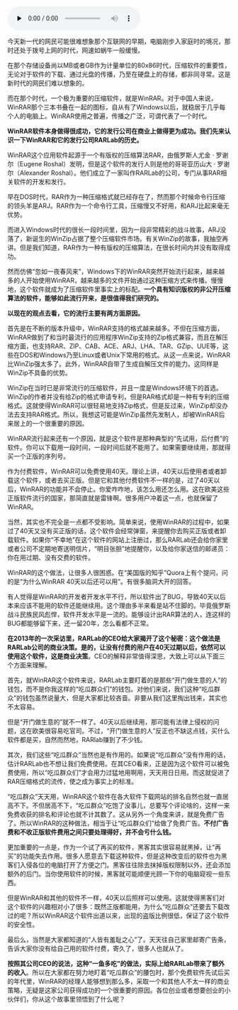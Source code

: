 <audio id="audio" title="110 | 免费还是收费？WinRAR的生意经" controls="" preload="none"><source id="mp3" src="https://static001.geekbang.org/resource/audio/4e/4d/4ecc762ec8bcf8e37d1be58b31e0514d.mp3"></audio>

今天新一代的网民可能很难想象那个互联网的早期，电脑刚步入家庭时的境况，那时还处于拨号上网的时代，网速如蜗牛一般缓慢。

在那个存储设备尚以MB或者GB作为计量单位的80x86时代，压缩软件的重要性，无论对于软件的下载、通过光盘的传播，乃至在硬盘上的存储，都非同寻常。这是新时代的网民们难以想象的。

而在那个时代，一个极为重要的压缩软件，就是WinRAR。对于中国人来说，WinRAR那个三本书叠在一起的图标，自从有了Windows以后，就稳居于几乎每个人的电脑上。WinRAR使用之普遍，传播之广泛，可谓代表了一个时代。

**WinRAR软件本身做得很成功，它的发行公司在商业上做得更为成功。我们先来认识一下WinRAR和它的发行公司RARLab的历史。**

WinRAR这个应用软件起源于一个有版权的压缩算法RAR，由俄罗斯人尤金 · 罗谢尔（Eugene Roshal）发明，但是这个软件的发行人则是他的哥哥亚历山大 · 罗谢尔（Alexander Roshal）。他们成立了一家叫作RARLab的公司，专门从事RAR相关软件的开发和发行。

早在DOS时代，RAR作为一种压缩格式就已经存在了，然而那个时候命令行压缩的领头羊是ARJ。RAR作为一个命令行工具，压缩慢又不好用，和ARJ比起来毫无优势。

而进入Windows时代的很长一段时间里，因为一段非常精彩的战斗故事，ARJ没落了，新诞生的WinZip占据了整个压缩软件市场。有关WinZip的故事，我抽空再讲。但是我们知道，RAR作为一种有版权的压缩算法，在很长时间内并没有取得成功。

然而仿佛“忽如一夜春风来”，Windows下的WinRAR突然开始流行起来，越来越多的人开始使用WinRAR，越来越多的文件开始通过这种压缩方式来传播。慢慢地，这个软件就成为了压缩软件里事实上的标配。**一个具有知识版权的非公开压缩算法的软件，能够如此流行开来，是很值得我们研究的。**

**以现在的观点去看，它的流行主要有两方面原因。**

首先是在不断的版本升级中，WinRAR支持的格式越来越多。不但在压缩方面，WinRAR做到了和当时最流行的应用程序WinZip支持的Zip格式兼容，而且在解压缩方面，也支持RAR、ZIP、CAB、ACE、ARJ、LHA、TAR、GZip、UUE等，这些在DOS和Windows乃至Linux或者Unix下常用的格式。从这一点来说，WinRAR比WinZip强太多了。此外，WinRAR自带了生成自解压文件的能力。这同样是WinZip不具备的优势。

WinZip在当时已是非常流行的压缩软件，并且一度是Windows环境下的首选。WinZip的作者并没有给Zip的格式申请专利，但是RAR格式却是一种有专利的压缩格式。这就使得WinRAR可以很轻易地支持Zip格式，但是反过来，WinZip却没办法去支持RAR格式。所以，我想这可能是WinZip虽然先发制人，却被WinRAR后来居上的一个很重要的原因。

WinRAR流行起来还有一个原因，就是这个软件是那种典型的“先试用，后付费”的软件。你可以下载用一段时间，一段时间后就不能用了。如果需要继续用，那就得买一个正版的序列号。

作为付费软件，WinRAR可以免费使用40天。理论上讲，40天以后使用者或者卸载这个软件，或者去买正版。但是它和其他付费软件不一样的是，过了40天以后，WinRAR的功能并不会停止。你爱咋咋地，该怎么用还怎么用。这在欧美这些正版软件流行的国家，那简直就是雷锋啊。很多用户冲着这一点，也就保留了WinRAR。

当然，其实也不完全是一点都不受影响。简单来说，使用WinRAR的过程中，如果过了40天又没有买正版的话，这个软件会经常弹窗，来提醒你去购买正版或者卸载软件。如果你“不幸地”在这个软件的网站上注册过，那么RARLab还会给你家里或者公司不定期地寄送明信片，“明目张胆”地提醒你，以及给你家送信的邮递员：你在用过期、没有交费的软件。

WinRAR的这个做法，让很多人很困惑。在“美国版的知乎”Quora上有个提问，问的是“为什么WinRAR 40天以后还可以用”。有很多脑洞大开的回答。

有人觉得是WinRAR的开发者开发水平不行，所以软件出了BUG，导致40天以后本来应该不能用的软件还能继续用。这个理由多半来看是站不住脚的。毕竟俄罗斯战斗民族民风彪悍，软件开发水平是一流的。能够设计出RAR算法的人，连这样的BUG都能够留下来，还一留20年，怎么看都不正常。

**在2013年的一次采访里，RARLab的CEO给大家揭开了这个秘密：这个做法是RARLab公司的商业决策。是的，让没有付费的用户在40天过期以后，依然可以使用这个软件，这是商业决策**。CEO的解释非常值得深思，大致上可以从下面三个方面来理解。

首先，就WinRAR这个软件来说，RARLab主要盯着的是那些“开门做生意的人”的钱包，而不是你我这样的“吃瓜群众们”的钱包。对他们来说，我们这种“吃瓜群众”的钱包虽然说量大，但是大家都比较吝啬。非要从我们这里掏出钱来，其实也不太容易。

但是“开门做生意的”就不一样了。40天以后继续用，那可能有法律上侵权的问题，这在欧美很容易吃官司。不过，“开门做生意的人”反正也不缺这点钱，买什么软件都是买，自然而然地，RARlab赚到了不少钱。

其次，我们这些“吃瓜群众”当然也是有作用的。如果说“吃瓜群众”没有作用的话，估计RARLab也不想让我们免费使用。在其CEO看来，正是因为这个软件可以被免费使用，所以“吃瓜群众们”才会用力过猛地用啊用，天天用日日用。而这就促进了RAR压缩格式的流传，使之成为事实上的标准。

“吃瓜群众”天天用，WinRAR这个软件在各大软件下载网站的排名自然也就一直居高不下。不但居高不下，“吃瓜群众”吃饱了没事儿，总要写个评论啥的，这样一来免费收获的排名和评论也就不计其数了。这从另外一个角度来讲，就是免费广告了。所以WinRAR的这种做法，相当于让“吃瓜群众们”给做了免费广告。**不付广告费和不收正版软件费用之间只要处理得好，并不会亏什么钱。**

更加重要的一点是，作为一个试了再买的软件，黑客其实很容易就黑掉，让“再买”的功能失去作用。很多人愿意去下载这种软件，但是这种改变后的软件也为黑客们入侵各位的电脑打开了方便之门。黑客往往除去抹掉版权限制以外，还会添加额外的后门。当你使用软件的时候，黑客就可能顺便光顾一下你的电脑窥视一些东西。

但是WinRAR和其他的软件不一样，40天以后照样可以使用。这就使得黑客们对这个软件的兴趣相对小了很多：既然正版都能用，为什么“吃瓜群众”还要去下载改过的呢？所以WinRAR这个软件出道以来，出现的盗版比例很低，保证了这个软件的安全性。

最后么，当然是大家都知道的“人皆有羞耻之心”了。天天往自己家里邮寄广告条，告诉大家你没有给自己用的软件付费，寄久了，很多人也就从了。

**按照其公司CEO的说法，这种“一鱼多吃”的做法，实际上给RARLab带来了额外的收入**。所以在大家都在努力地盯着“吃瓜群众”的腰包时，那个免费软件先试后买的年代里，WinRAR的经理人能够想到那么多，采取一个和其他人不太一样的商业策略，无疑是这家公司获得成功的一个很重要的原因。各位创业或者想要创业的小伙伴们，你从这个故事里领悟到了什么呢？


